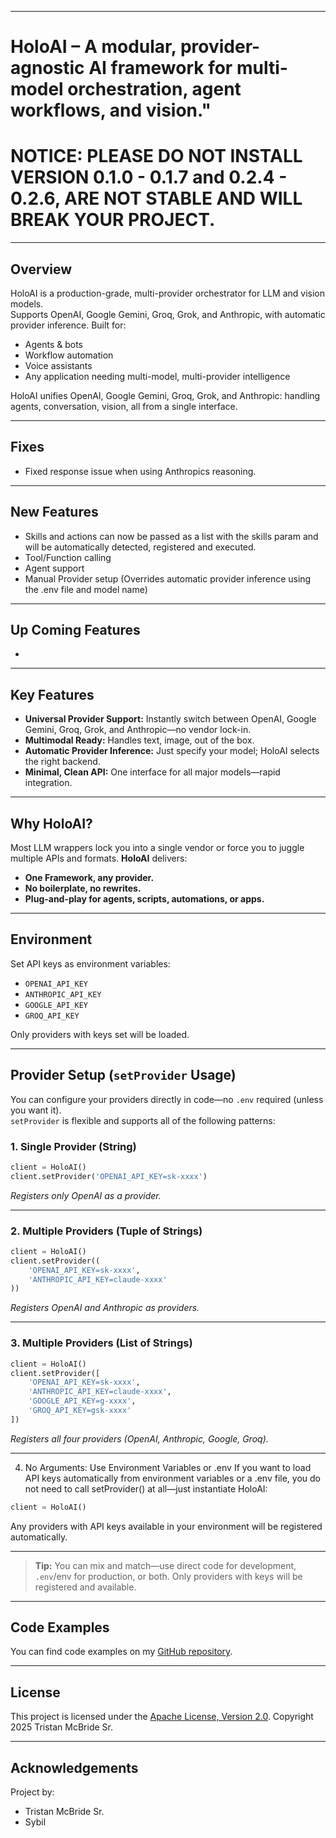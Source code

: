 ﻿
---

# HoloAI – A modular, provider-agnostic AI framework for multi-model orchestration, agent workflows, and vision."


# NOTICE: PLEASE DO NOT INSTALL VERSION 0.1.0 - 0.1.7 and 0.2.4 - 0.2.6, ARE NOT STABLE AND WILL BREAK YOUR PROJECT.

---

## Overview

HoloAI is a production-grade, multi-provider orchestrator for LLM and vision models.  
Supports OpenAI, Google Gemini, Groq, Grok, and Anthropic, with automatic provider inference.
Built for:

* Agents & bots
* Workflow automation
* Voice assistants
* Any application needing multi-model, multi-provider intelligence

HoloAI unifies OpenAI, Google Gemini, Groq, Grok, and Anthropic: handling agents, conversation, vision, all from a single interface.

---

## Fixes

* Fixed response issue when using Anthropics reasoning.

---

## New Features

* Skills and actions can now be passed as a list with the skills param and will be automatically detected, registered and executed.
* Tool/Function calling
* Agent support
* Manual Provider setup (Overrides automatic provider inference using the .env file and model name)

---

## Up Coming Features

* 

---

## Key Features

* **Universal Provider Support:**
  Instantly switch between OpenAI, Google Gemini, Groq, Grok, and Anthropic—no vendor lock-in.
* **Multimodal Ready:**
  Handles text, image, out of the box.
* **Automatic Provider Inference:**
  Just specify your model; HoloAI selects the right backend.
* **Minimal, Clean API:**
  One interface for all major models—rapid integration.

---

## Why HoloAI?

Most LLM wrappers lock you into a single vendor or force you to juggle multiple APIs and formats.
**HoloAI** delivers:

* **One Framework, any provider.**
* **No boilerplate, no rewrites.**
* **Plug-and-play for agents, scripts, automations, or apps.**

---

## Environment

Set API keys as environment variables:

* `OPENAI_API_KEY`
* `ANTHROPIC_API_KEY`
* `GOOGLE_API_KEY`
* `GROQ_API_KEY`

Only providers with keys set will be loaded.

---

## Provider Setup (`setProvider` Usage)

You can configure your providers directly in code—no `.env` required (unless you want it).  
`setProvider` is flexible and supports all of the following patterns:

### 1. **Single Provider (String)**

```python
client = HoloAI()
client.setProvider('OPENAI_API_KEY=sk-xxxx')
````

*Registers only OpenAI as a provider.*

---

### 2. **Multiple Providers (Tuple of Strings)**

```python
client = HoloAI()
client.setProvider((
    'OPENAI_API_KEY=sk-xxxx',
    'ANTHROPIC_API_KEY=claude-xxxx'
))
```

*Registers OpenAI and Anthropic as providers.*

---

### 3. **Multiple Providers (List of Strings)**

```python
client = HoloAI()
client.setProvider([
    'OPENAI_API_KEY=sk-xxxx',
    'ANTHROPIC_API_KEY=claude-xxxx',
    'GOOGLE_API_KEY=g-xxxx',
    'GROQ_API_KEY=gsk-xxxx'
])
```

*Registers all four providers (OpenAI, Anthropic, Google, Groq).*

---

4. No Arguments: Use Environment Variables or .env
If you want to load API keys automatically from environment variables or a .env file,
you do not need to call setProvider() at all—just instantiate HoloAI:

```python
client = HoloAI()
```

Any providers with API keys available in your environment will be registered automatically.

---

> **Tip:**
> You can mix and match—use direct code for development, `.env`/env for production, or both.
> Only providers with keys will be registered and available.

---

## Code Examples

You can find code examples on my [GitHub repository](https://github.com/TristanMcBrideSr/TechBook).

---

## License

This project is licensed under the [Apache License, Version 2.0](LICENSE).
Copyright 2025 Tristan McBride Sr.

---

## Acknowledgements

Project by:
- Tristan McBride Sr.
- Sybil